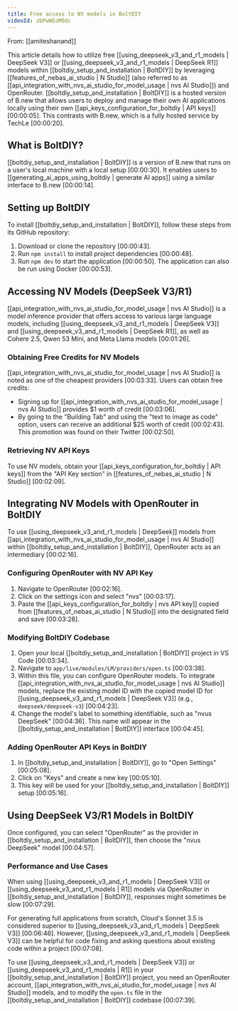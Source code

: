 ```yaml
---
title: Free access to NV models in BoltDIY
videoId: zbPwWEoM0dc
---
```


From: [[amiteshanand]] <br/> 

This article details how to utilize free [[using_deepseek_v3_and_r1_models | DeepSeek V3]] or [[using_deepseek_v3_and_r1_models | DeepSeek R1]] models within [[boltdiy_setup_and_installation | BoltDIY]] by leveraging [[features_of_nebas_ai_studio | N Studio]] (also referred to as [[api_integration_with_nvs_ai_studio_for_model_usage | nvs AI Studio]]) and OpenRouter. [[boltdiy_setup_and_installation | BoltDIY]] is a hosted version of B.new that allows users to deploy and manage their own AI applications locally using their own [[api_keys_configuration_for_boltdiy | API keys]] <a class="yt-timestamp" data-t="00:00:05">[00:00:05]</a>. This contrasts with B.new, which is a fully hosted service by TechLe <a class="yt-timestamp" data-t="00:00:20">[00:00:20]</a>.

## What is BoltDIY?

[[boltdiy_setup_and_installation | BoltDIY]] is a version of B.new that runs on a user's local machine with a local setup <a class="yt-timestamp" data-t="00:00:30">[00:00:30]</a>. It enables users to [[generating_ai_apps_using_boltdiy | generate AI apps]] using a similar interface to B.new <a class="yt-timestamp" data-t="00:00:14">[00:00:14]</a>.

## Setting up BoltDIY

To install [[boltdiy_setup_and_installation | BoltDIY]], follow these steps from its GitHub repository:
1.  Download or clone the repository <a class="yt-timestamp" data-t="00:00:43">[00:00:43]</a>.
2.  Run `npm install` to install project dependencies <a class="yt-timestamp" data-t="00:00:48">[00:00:48]</a>.
3.  Run `npm dev` to start the application <a class="yt-timestamp" data-t="00:00:50">[00:00:50]</a>.
The application can also be run using Docker <a class="yt-timestamp" data-t="00:00:53">[00:00:53]</a>.

## Accessing NV Models (DeepSeek V3/R1)

[[api_integration_with_nvs_ai_studio_for_model_usage | nvs AI Studio]] is a model inference provider that offers access to various large language models, including [[using_deepseek_v3_and_r1_models | DeepSeek V3]] and [[using_deepseek_v3_and_r1_models | DeepSeek R1]], as well as Cohere 2.5, Qwen 53 Mini, and Meta Llama models <a class="yt-timestamp" data-t="00:01:26">[00:01:26]</a>.

### Obtaining Free Credits for NV Models
[[api_integration_with_nvs_ai_studio_for_model_usage | nvs AI Studio]] is noted as one of the cheapest providers <a class="yt-timestamp" data-t="00:03:33">[00:03:33]</a>. Users can obtain free credits:
*   Signing up for [[api_integration_with_nvs_ai_studio_for_model_usage | nvs AI Studio]] provides $1 worth of credit <a class="yt-timestamp" data-t="00:03:06">[00:03:06]</a>.
*   By going to the "Building Tab" and using the "text to image as code" option, users can receive an additional $25 worth of credit <a class="yt-timestamp" data-t="00:02:43">[00:02:43]</a>. This promotion was found on their Twitter <a class="yt-timestamp" data-t="00:02:50">[00:02:50]</a>.

### Retrieving NV API Keys
To use NV models, obtain your [[api_keys_configuration_for_boltdiy | API keys]] from the "API Key section" in [[features_of_nebas_ai_studio | N Studio]] <a class="yt-timestamp" data-t="00:02:09">[00:02:09]</a>.

## Integrating NV Models with OpenRouter in BoltDIY

To use [[using_deepseek_v3_and_r1_models | DeepSeek]] models from [[api_integration_with_nvs_ai_studio_for_model_usage | nvs AI Studio]] within [[boltdiy_setup_and_installation | BoltDIY]], OpenRouter acts as an intermediary <a class="yt-timestamp" data-t="00:02:16">[00:02:16]</a>.

### Configuring OpenRouter with NV API Key
1.  Navigate to OpenRouter <a class="yt-timestamp" data-t="00:02:16">[00:02:16]</a>.
2.  Click on the settings icon and select "nvs" <a class="yt-timestamp" data-t="00:03:17">[00:03:17]</a>.
3.  Paste the [[api_keys_configuration_for_boltdiy | nvs API key]] copied from [[features_of_nebas_ai_studio | N Studio]] into the designated field and save <a class="yt-timestamp" data-t="00:03:28">[00:03:28]</a>.

### Modifying BoltDIY Codebase
1.  Open your local [[boltdiy_setup_and_installation | BoltDIY]] project in VS Code <a class="yt-timestamp" data-t="00:03:34">[00:03:34]</a>.
2.  Navigate to `app/live/modules/LM/providers/open.ts` <a class="yt-timestamp" data-t="00:03:38">[00:03:38]</a>.
3.  Within this file, you can configure OpenRouter models. To integrate [[api_integration_with_nvs_ai_studio_for_model_usage | nvs AI Studio]] models, replace the existing model ID with the copied model ID for [[using_deepseek_v3_and_r1_models | DeepSeek V3]] (e.g., `deepseek/deepseek-v3`) <a class="yt-timestamp" data-t="00:04:23">[00:04:23]</a>.
4.  Change the model's label to something identifiable, such as "nvus DeepSeek" <a class="yt-timestamp" data-t="00:04:36">[00:04:36]</a>. This name will appear in the [[boltdiy_setup_and_installation | BoltDIY]] interface <a class="yt-timestamp" data-t="00:04:45">[00:04:45]</a>.

### Adding OpenRouter API Keys in BoltDIY
1.  In [[boltdiy_setup_and_installation | BoltDIY]], go to "Open Settings" <a class="yt-timestamp" data-t="00:05:08">[00:05:08]</a>.
2.  Click on "Keys" and create a new key <a class="yt-timestamp" data-t="00:05:10">[00:05:10]</a>.
3.  This key will be used for your [[boltdiy_setup_and_installation | BoltDIY]] setup <a class="yt-timestamp" data-t="00:05:16">[00:05:16]</a>.

## Using DeepSeek V3/R1 Models in BoltDIY

Once configured, you can select "OpenRouter" as the provider in [[boltdiy_setup_and_installation | BoltDIY]], then choose the "nvus DeepSeek" model <a class="yt-timestamp" data-t="00:04:57">[00:04:57]</a>.

### Performance and Use Cases
When using [[using_deepseek_v3_and_r1_models | DeepSeek V3]] or [[using_deepseek_v3_and_r1_models | R1]] models via OpenRouter in [[boltdiy_setup_and_installation | BoltDIY]], responses might sometimes be slow <a class="yt-timestamp" data-t="00:07:29">[00:07:29]</a>.

For generating full applications from scratch, Cloud's Sonnet 3.5 is considered superior to [[using_deepseek_v3_and_r1_models | DeepSeek V3]] <a class="yt-timestamp" data-t="00:06:46">[00:06:46]</a>. However, [[using_deepseek_v3_and_r1_models | DeepSeek V3]] can be helpful for code fixing and asking questions about existing code within a project <a class="yt-timestamp" data-t="00:07:08">[00:07:08]</a>.

To use [[using_deepseek_v3_and_r1_models | DeepSeek V3]] or [[using_deepseek_v3_and_r1_models | R1]] in your [[boltdiy_setup_and_installation | BoltDIY]] project, you need an OpenRouter account, [[api_integration_with_nvs_ai_studio_for_model_usage | nvs AI Studio]] models, and to modify the `open.ts` file in the [[boltdiy_setup_and_installation | BoltDIY]] codebase <a class="yt-timestamp" data-t="00:07:39">[00:07:39]</a>.